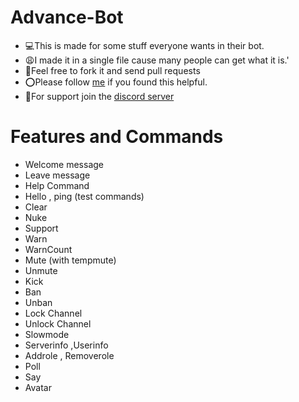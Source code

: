 # Advance-Bot
- 💻This is made for some stuff everyone wants in their bot.
- 😩I made it in a single file cause many people can get what it is.'
- 🤝Feel free to fork it and send pull requests
- ⭕Please follow [me](https://github.com/Jay-Surana) if you found this helpful.
- 📑For support join the [discord server](https://discord.gg/invite/qAs3Zr2cnU)

# Features and Commands
- Welcome message
- Leave message
- Help Command
- Hello , ping (test commands)
- Clear
- Nuke
- Support
- Warn
- WarnCount
- Mute (with tempmute)
- Unmute
- Kick
- Ban
- Unban 
- Lock Channel
- Unlock Channel
- Slowmode
- Serverinfo ,Userinfo
- Addrole , Removerole
- Poll
- Say
- Avatar

